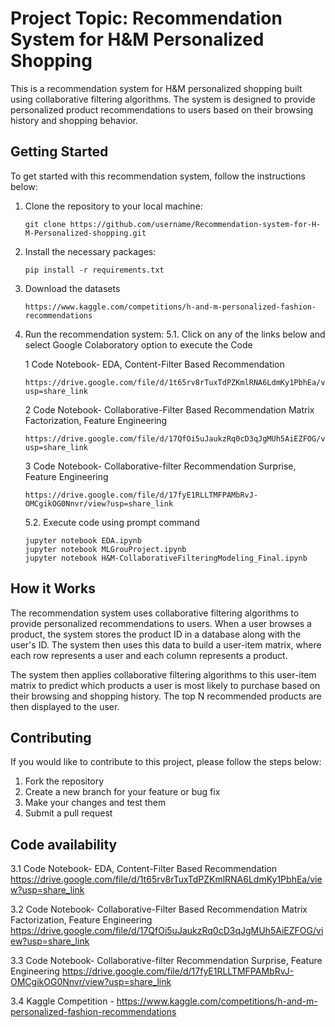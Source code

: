 # Project Topic: Recommendation System for H&M Personalized Shopping

This is a recommendation system for H&M personalized shopping built using collaborative filtering algorithms. 
The system is designed to provide personalized product recommendations to users based on their browsing history and shopping behavior.

## Getting Started

To get started with this recommendation system, follow the instructions below:

1. Clone the repository to your local machine:

   ```
   git clone https://github.com/username/Recommendation-system-for-H-M-Personalized-shopping.git
   ```

2. Install the necessary packages:

   ```
   pip install -r requirements.txt
   ```
3. Download the datasets

   ```
   https://www.kaggle.com/competitions/h-and-m-personalized-fashion-recommendations
   ```  
   
5. Run the recommendation system:
  5.1. Click on any of the links below and select Google Colaboratory option to execute the Code
  
      1 Code Notebook- EDA, Content-Filter Based Recommendation 
      ```
      https://drive.google.com/file/d/1t65rv8rTuxTdPZKmlRNA6LdmKy1PbhEa/view?usp=share_link
      ```
   
      2 Code Notebook- Collaborative-Filter Based Recommendation Matrix Factorization, Feature Engineering 
      ```
      https://drive.google.com/file/d/17QfOi5uJaukzRq0cD3qJgMUh5AiEZFOG/view?usp=share_link
      ```
      
      3 Code Notebook- Collaborative-filter Recommendation Surprise, Feature Engineering 
      ```
      https://drive.google.com/file/d/17fyE1RLLTMFPAMbRvJ-OMCgikOG0Nnvr/view?usp=share_link 
      ```
   
   5.2. Execute code using prompt command
   
    ```
   jupyter notebook EDA.ipynb
   jupyter notebook MLGrouProject.ipynb
   jupyter notebook H&M-CollaborativeFilteringModeling_Final.ipynb
    ```


## How it Works

The recommendation system uses collaborative filtering algorithms to provide personalized recommendations to users. 
When a user browses a product, the system stores the product ID in a database along with the user's ID. 
The system then uses this data to build a user-item matrix, where each row represents a user and each column represents a product. 

The system then applies collaborative filtering algorithms to this user-item matrix to predict which products a user is most 
likely to purchase based on their browsing and shopping history. The top N recommended products are then displayed to the user.

## Contributing

If you would like to contribute to this project, please follow the steps below:

1. Fork the repository
2. Create a new branch for your feature or bug fix
3. Make your changes and test them
4. Submit a pull request

## Code availability

3.1 Code Notebook- EDA, Content-Filter Based Recommendation 
https://drive.google.com/file/d/1t65rv8rTuxTdPZKmlRNA6LdmKy1PbhEa/view?usp=share_link

3.2 Code Notebook- Collaborative-Filter Based Recommendation Matrix Factorization, Feature Engineering 
https://drive.google.com/file/d/17QfOi5uJaukzRq0cD3qJgMUh5AiEZFOG/view?usp=share_link

3.3 Code Notebook- Collaborative-filter Recommendation Surprise, Feature Engineering 
https://drive.google.com/file/d/17fyE1RLLTMFPAMbRvJ-OMCgikOG0Nnvr/view?usp=share_link 

3.4 Kaggle Competition - 
https://www.kaggle.com/competitions/h-and-m-personalized-fashion-recommendations
